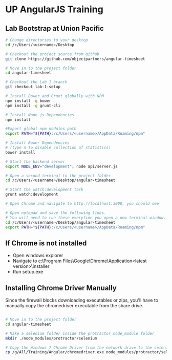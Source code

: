 # UP AngularJS Training

## Lab Bootstrap at Union Pacific

```bash
# Change directories to your desktop
cd /c/Users/<username>/Desktop

# Checkout the project source from github
git clone https://github.com/objectpartners/angular-timesheet

# Move in to the project folder
cd angular-timesheet

# Checkout the Lab 1 branch
git checkout lab-1-setup

# Install Bower and Grunt globally with NPM
npm install -g bower
npm install -g grunt-cli

# Install Node.js Dependencies
npm install

#Export global npm modules path
export PATH="${PATH}:/c/Users/<username>/AppData/Roaming/npm"

# Install Bower Dependencies
# (type n to disable collection of statistics)
bower install 

# Start the backend server
export NODE_ENV="development"; node api/server.js

# Open a second terminal to the project folder
cd /c/Users/<username>/Desktop/angular-timesheet

# Start the watch:development task
grunt watch:development

# Open Chrome and navigate to http://localhost:3000, you should see

# Open notepad and save the following lines.
# You will need to run these everytime you open a new terminal window.
cd /c/Users/<username>/Desktop/angular-timesheet
export PATH="${PATH}:/c/Users/<username>/AppData/Roaming/npm"


```

## If Chrome is not installed 
- Open windows explorer 
- Navigate to c:\Program Files\Google\Chrome\Application\<latest version>\installer
- Run setup.exe


## Installing Chrome Driver Manually

Since the firewall blocks downloading executables or zips, you'll have to manually copy the chromedriver executable from the share drive.

```bash

# Move in to the project folder
cd angular-timesheet

# Make a selenium folder inside the protractor node_module folder
mkdir ./node_modules/protractor/selenium

# Copy the Windows 7 Chrome Driver from the network drive to the selenium folder
cp /g/All/Training/Angular/chromedriver.exe node_modules/protractor/selenium/.

```
